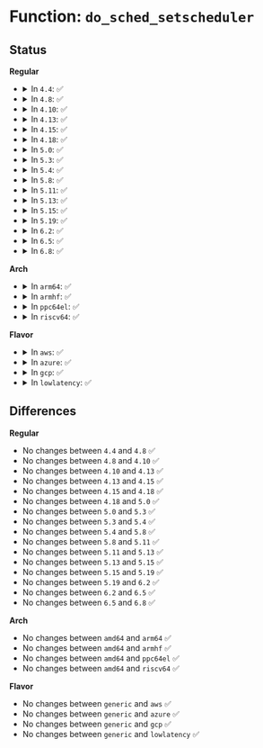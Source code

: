 # Function: <code>do_sched_setscheduler</code>

## Status
<b>Regular</b>
<ul>
<li>
<details>
<summary>In <code>4.4</code>: ✅</summary>

```c
int do_sched_setscheduler(pid_t pid, int policy, struct sched_param *param);
```

**Collision:** Unique Static

**Inline:** No

**Transformation:** False

**Instances:**

```
In kernel/sched/core.c (ffffffff810aa0e0)
Location: kernel/sched/core.c:4087
Inline: False
Direct callers:
  - kernel/sched/core.c:SyS_sched_setscheduler
  - kernel/sched/core.c:SyS_sched_setparam
```
**Symbols:**

```
ffffffff810aa0e0-ffffffff810aa189: do_sched_setscheduler (STB_LOCAL)
```
</details>
</li>
<li>
<details>
<summary>In <code>4.8</code>: ✅</summary>

```c
int do_sched_setscheduler(pid_t pid, int policy, struct sched_param *param);
```

**Collision:** Unique Static

**Inline:** No

**Transformation:** False

**Instances:**

```
In kernel/sched/core.c (ffffffff810acd60)
Location: kernel/sched/core.c:4337
Inline: False
Direct callers:
  - kernel/sched/core.c:SyS_sched_setparam
  - kernel/sched/core.c:SyS_sched_setscheduler
```
**Symbols:**

```
ffffffff810acd60-ffffffff810ace09: do_sched_setscheduler (STB_LOCAL)
```
</details>
</li>
<li>
<details>
<summary>In <code>4.10</code>: ✅</summary>

```c
int do_sched_setscheduler(pid_t pid, int policy, struct sched_param *param);
```

**Collision:** Unique Static

**Inline:** No

**Transformation:** False

**Instances:**

```
In kernel/sched/core.c (ffffffff810b2df0)
Location: kernel/sched/core.c:4374
Inline: False
Direct callers:
  - kernel/sched/core.c:SyS_sched_setparam
  - kernel/sched/core.c:SyS_sched_setscheduler
```
**Symbols:**

```
ffffffff810b2df0-ffffffff810b2e99: do_sched_setscheduler (STB_LOCAL)
```
</details>
</li>
<li>
<details>
<summary>In <code>4.13</code>: ✅</summary>

```c
int do_sched_setscheduler(pid_t pid, int policy, struct sched_param *param);
```

**Collision:** Unique Static

**Inline:** No

**Transformation:** False

**Instances:**

```
In kernel/sched/core.c (ffffffff810aed10)
Location: kernel/sched/core.c:4274
Inline: False
Direct callers:
  - kernel/sched/core.c:SyS_sched_setparam
  - kernel/sched/core.c:SyS_sched_setscheduler
```
**Symbols:**

```
ffffffff810aed10-ffffffff810aedb4: do_sched_setscheduler (STB_LOCAL)
```
</details>
</li>
<li>
<details>
<summary>In <code>4.15</code>: ✅</summary>

```c
int do_sched_setscheduler(pid_t pid, int policy, struct sched_param *param);
```

**Collision:** Unique Static

**Inline:** No

**Transformation:** False

**Instances:**

```
In kernel/sched/core.c (ffffffff810b5f50)
Location: kernel/sched/core.c:4318
Inline: False
Direct callers:
  - kernel/sched/core.c:SyS_sched_setparam
  - kernel/sched/core.c:SyS_sched_setscheduler
```
**Symbols:**

```
ffffffff810b5f50-ffffffff810b5ff4: do_sched_setscheduler (STB_LOCAL)
```
</details>
</li>
<li>
<details>
<summary>In <code>4.18</code>: ✅</summary>

```c
int do_sched_setscheduler(pid_t pid, int policy, struct sched_param *param);
```

**Collision:** Unique Static

**Inline:** No

**Transformation:** False

**Instances:**

```
In kernel/sched/core.c (ffffffff810bdbb0)
Location: kernel/sched/core.c:4453
Inline: False
Direct callers:
  - kernel/sched/core.c:__ia32_sys_sched_setparam
  - kernel/sched/core.c:__x64_sys_sched_setparam
  - kernel/sched/core.c:__ia32_sys_sched_setscheduler
  - kernel/sched/core.c:__x64_sys_sched_setscheduler
```
**Symbols:**

```
ffffffff810bdbb0-ffffffff810bdc54: do_sched_setscheduler (STB_LOCAL)
```
</details>
</li>
<li>
<details>
<summary>In <code>5.0</code>: ✅</summary>

```c
int do_sched_setscheduler(pid_t pid, int policy, struct sched_param *param);
```

**Collision:** Unique Static

**Inline:** No

**Transformation:** False

**Instances:**

```
In kernel/sched/core.c (ffffffff810c6d60)
Location: kernel/sched/core.c:4438
Inline: False
Direct callers:
  - kernel/sched/core.c:__ia32_sys_sched_setparam
  - kernel/sched/core.c:__x64_sys_sched_setparam
  - kernel/sched/core.c:__ia32_sys_sched_setscheduler
  - kernel/sched/core.c:__x64_sys_sched_setscheduler
```
**Symbols:**

```
ffffffff810c6d60-ffffffff810c6e04: do_sched_setscheduler (STB_LOCAL)
```
</details>
</li>
<li>
<details>
<summary>In <code>5.3</code>: ✅</summary>

```c
int do_sched_setscheduler(pid_t pid, int policy, struct sched_param *param);
```

**Collision:** Unique Static

**Inline:** No

**Transformation:** False

**Instances:**

```
In kernel/sched/core.c (ffffffff810cd2b0)
Location: kernel/sched/core.c:4875
Inline: False
Direct callers:
  - kernel/sched/core.c:__ia32_sys_sched_setparam
  - kernel/sched/core.c:__x64_sys_sched_setparam
  - kernel/sched/core.c:__ia32_sys_sched_setscheduler
  - kernel/sched/core.c:__x64_sys_sched_setscheduler
```
**Symbols:**

```
ffffffff810cd2b0-ffffffff810cd357: do_sched_setscheduler (STB_LOCAL)
```
</details>
</li>
<li>
<details>
<summary>In <code>5.4</code>: ✅</summary>

```c
int do_sched_setscheduler(pid_t pid, int policy, struct sched_param *param);
```

**Collision:** Unique Static

**Inline:** No

**Transformation:** False

**Instances:**

```
In kernel/sched/core.c (ffffffff810d6ca0)
Location: kernel/sched/core.c:5090
Inline: False
Direct callers:
  - kernel/sched/core.c:__ia32_sys_sched_setparam
  - kernel/sched/core.c:__x64_sys_sched_setparam
  - kernel/sched/core.c:__ia32_sys_sched_setscheduler
  - kernel/sched/core.c:__x64_sys_sched_setscheduler
```
**Symbols:**

```
ffffffff810d6ca0-ffffffff810d6d85: do_sched_setscheduler (STB_LOCAL)
```
</details>
</li>
<li>
<details>
<summary>In <code>5.8</code>: ✅</summary>

```c
int do_sched_setscheduler(pid_t pid, int policy, struct sched_param *param);
```

**Collision:** Unique Static

**Inline:** No

**Transformation:** False

**Instances:**

```
In kernel/sched/core.c (ffffffff810e1580)
Location: kernel/sched/core.c:5323
Inline: False
Direct callers:
  - kernel/sched/core.c:__ia32_sys_sched_setparam
  - kernel/sched/core.c:__x64_sys_sched_setparam
  - kernel/sched/core.c:__ia32_sys_sched_setscheduler
  - kernel/sched/core.c:__x64_sys_sched_setscheduler
```
**Symbols:**

```
ffffffff810e1580-ffffffff810e16b3: do_sched_setscheduler (STB_LOCAL)
```
</details>
</li>
<li>
<details>
<summary>In <code>5.11</code>: ✅</summary>

```c
int do_sched_setscheduler(pid_t pid, int policy, struct sched_param *param);
```

**Collision:** Unique Static

**Inline:** No

**Transformation:** False

**Instances:**

```
In kernel/sched/core.c (ffffffff810de900)
Location: kernel/sched/core.c:6142
Inline: False
Direct callers:
  - kernel/sched/core.c:__ia32_sys_sched_setparam
  - kernel/sched/core.c:__x64_sys_sched_setparam
  - kernel/sched/core.c:__ia32_sys_sched_setscheduler
  - kernel/sched/core.c:__x64_sys_sched_setscheduler
```
**Symbols:**

```
ffffffff810de900-ffffffff810dea3c: do_sched_setscheduler (STB_LOCAL)
```
</details>
</li>
<li>
<details>
<summary>In <code>5.13</code>: ✅</summary>

```c
int do_sched_setscheduler(pid_t pid, int policy, struct sched_param *param);
```

**Collision:** Unique Static

**Inline:** No

**Transformation:** False

**Instances:**

```
In kernel/sched/core.c (ffffffff810e04f0)
Location: kernel/sched/core.c:6443
Inline: False
Direct callers:
  - kernel/sched/core.c:__ia32_sys_sched_setparam
  - kernel/sched/core.c:__x64_sys_sched_setparam
  - kernel/sched/core.c:__ia32_sys_sched_setscheduler
  - kernel/sched/core.c:__x64_sys_sched_setscheduler
```
**Symbols:**

```
ffffffff810e04f0-ffffffff810e062c: do_sched_setscheduler (STB_LOCAL)
```
</details>
</li>
<li>
<details>
<summary>In <code>5.15</code>: ✅</summary>

```c
int do_sched_setscheduler(pid_t pid, int policy, struct sched_param *param);
```

**Collision:** Unique Static

**Inline:** No

**Transformation:** False

**Instances:**

```
In kernel/sched/core.c (ffffffff810f5760)
Location: kernel/sched/core.c:7607
Inline: False
Direct callers:
  - kernel/sched/core.c:__ia32_sys_sched_setparam
  - kernel/sched/core.c:__x64_sys_sched_setparam
  - kernel/sched/core.c:__ia32_sys_sched_setscheduler
  - kernel/sched/core.c:__x64_sys_sched_setscheduler
```
**Symbols:**

```
ffffffff810f5760-ffffffff810f589c: do_sched_setscheduler (STB_LOCAL)
```
</details>
</li>
<li>
<details>
<summary>In <code>5.19</code>: ✅</summary>

```c
int do_sched_setscheduler(pid_t pid, int policy, struct sched_param *param);
```

**Collision:** Unique Static

**Inline:** No

**Transformation:** False

**Instances:**

```
In kernel/sched/core.c (ffffffff81112220)
Location: kernel/sched/core.c:7715
Inline: False
Direct callers:
  - kernel/sched/core.c:__ia32_sys_sched_setparam
  - kernel/sched/core.c:__x64_sys_sched_setparam
  - kernel/sched/core.c:__ia32_sys_sched_setscheduler
  - kernel/sched/core.c:__x64_sys_sched_setscheduler
```
**Symbols:**

```
ffffffff81112220-ffffffff8111238e: do_sched_setscheduler (STB_LOCAL)
```
</details>
</li>
<li>
<details>
<summary>In <code>6.2</code>: ✅</summary>

```c
int do_sched_setscheduler(pid_t pid, int policy, struct sched_param *param);
```

**Collision:** Unique Static

**Inline:** No

**Transformation:** False

**Instances:**

```
In kernel/sched/core.c (ffffffff81139250)
Location: kernel/sched/core.c:7857
Inline: False
Direct callers:
  - kernel/sched/core.c:__ia32_sys_sched_setparam
  - kernel/sched/core.c:__x64_sys_sched_setparam
  - kernel/sched/core.c:__ia32_sys_sched_setscheduler
  - kernel/sched/core.c:__x64_sys_sched_setscheduler
```
**Symbols:**

```
ffffffff81139250-ffffffff811393be: do_sched_setscheduler (STB_LOCAL)
```
</details>
</li>
<li>
<details>
<summary>In <code>6.5</code>: ✅</summary>

```c
int do_sched_setscheduler(pid_t pid, int policy, struct sched_param *param);
```

**Collision:** Unique Static

**Inline:** No

**Transformation:** False

**Instances:**

```
In kernel/sched/core.c (ffffffff811484c0)
Location: kernel/sched/core.c:7966
Inline: False
Direct callers:
  - kernel/sched/core.c:__ia32_sys_sched_setparam
  - kernel/sched/core.c:__x64_sys_sched_setparam
  - kernel/sched/core.c:__ia32_sys_sched_setscheduler
  - kernel/sched/core.c:__x64_sys_sched_setscheduler
```
**Symbols:**

```
ffffffff811484c0-ffffffff8114862e: do_sched_setscheduler (STB_LOCAL)
```
</details>
</li>
<li>
<details>
<summary>In <code>6.8</code>: ✅</summary>

```c
int do_sched_setscheduler(pid_t pid, int policy, struct sched_param *param);
```

**Collision:** Unique Static

**Inline:** No

**Transformation:** False

**Instances:**

```
In kernel/sched/core.c (ffffffff81153bf0)
Location: kernel/sched/core.c:8027
Inline: False
Direct callers:
  - kernel/sched/core.c:__ia32_sys_sched_setparam
  - kernel/sched/core.c:__x64_sys_sched_setparam
  - kernel/sched/core.c:__ia32_sys_sched_setscheduler
  - kernel/sched/core.c:__x64_sys_sched_setscheduler
```
**Symbols:**

```
ffffffff81153bf0-ffffffff81153d5e: do_sched_setscheduler (STB_LOCAL)
```
</details>
</li>
</ul>
<b>Arch</b>
<ul>
<li>
<details>
<summary>In <code>arm64</code>: ✅</summary>

```c
int do_sched_setscheduler(pid_t pid, int policy, struct sched_param *param);
```

**Collision:** Unique Static

**Inline:** No

**Transformation:** False

**Instances:**

```
In kernel/sched/core.c (ffff8000101374c8)
Location: kernel/sched/core.c:5090
Inline: False
Direct callers:
  - kernel/sched/core.c:__arm64_sys_sched_setparam
  - kernel/sched/core.c:__arm64_sys_sched_setscheduler
```
**Symbols:**

```
ffff8000101374c8-ffff8000101375bc: do_sched_setscheduler (STB_LOCAL)
```
</details>
</li>
<li>
<details>
<summary>In <code>armhf</code>: ✅</summary>

```c
int do_sched_setscheduler(pid_t pid, int policy, struct sched_param *param);
```

**Collision:** Unique Static

**Inline:** No

**Transformation:** False

**Instances:**

```
In kernel/sched/core.c (c03863f8)
Location: kernel/sched/core.c:5090
Inline: False
Direct callers:
  - kernel/sched/core.c:__se_sys_sched_setparam
  - kernel/sched/core.c:__se_sys_sched_setscheduler
```
**Symbols:**

```
c03863f8-c0386544: do_sched_setscheduler (STB_LOCAL)
```
</details>
</li>
<li>
<details>
<summary>In <code>ppc64el</code>: ✅</summary>

```c
int do_sched_setscheduler(pid_t pid, int policy, struct sched_param *param);
```

**Collision:** Unique Static

**Inline:** No

**Transformation:** False

**Instances:**

```
In kernel/sched/core.c (c000000000182aa0)
Location: kernel/sched/core.c:5090
Inline: False
Direct callers:
  - kernel/sched/core.c:__se_sys_sched_setparam
  - kernel/sched/core.c:__se_sys_sched_setscheduler
```
**Symbols:**

```
c000000000182aa0-c000000000182c40: do_sched_setscheduler (STB_LOCAL)
```
</details>
</li>
<li>
<details>
<summary>In <code>riscv64</code>: ✅</summary>

```c
int do_sched_setscheduler(pid_t pid, int policy, struct sched_param *param);
```

**Collision:** Unique Static

**Inline:** No

**Transformation:** False

**Instances:**

```
In kernel/sched/core.c (ffffffe0000e7c28)
Location: kernel/sched/core.c:5090
Inline: False
Direct callers:
  - kernel/sched/core.c:__se_sys_sched_setparam
  - kernel/sched/core.c:__se_sys_sched_setscheduler
```
**Symbols:**

```
ffffffe0000e7c28-ffffffe0000e7cdc: do_sched_setscheduler (STB_LOCAL)
```
</details>
</li>
</ul>
<b>Flavor</b>
<ul>
<li>
<details>
<summary>In <code>aws</code>: ✅</summary>

```c
int do_sched_setscheduler(pid_t pid, int policy, struct sched_param *param);
```

**Collision:** Unique Static

**Inline:** No

**Transformation:** False

**Instances:**

```
In kernel/sched/core.c (ffffffff810d1270)
Location: kernel/sched/core.c:5090
Inline: False
Direct callers:
  - kernel/sched/core.c:__ia32_sys_sched_setparam
  - kernel/sched/core.c:__x64_sys_sched_setparam
  - kernel/sched/core.c:__ia32_sys_sched_setscheduler
  - kernel/sched/core.c:__x64_sys_sched_setscheduler
```
**Symbols:**

```
ffffffff810d1270-ffffffff810d1355: do_sched_setscheduler (STB_LOCAL)
```
</details>
</li>
<li>
<details>
<summary>In <code>azure</code>: ✅</summary>

```c
int do_sched_setscheduler(pid_t pid, int policy, struct sched_param *param);
```

**Collision:** Unique Static

**Inline:** No

**Transformation:** False

**Instances:**

```
In kernel/sched/core.c (ffffffff810bf5e0)
Location: kernel/sched/core.c:5090
Inline: False
Direct callers:
  - kernel/sched/core.c:__ia32_sys_sched_setparam
  - kernel/sched/core.c:__x64_sys_sched_setparam
  - kernel/sched/core.c:__ia32_sys_sched_setscheduler
  - kernel/sched/core.c:__x64_sys_sched_setscheduler
```
**Symbols:**

```
ffffffff810bf5e0-ffffffff810bf6c5: do_sched_setscheduler (STB_LOCAL)
```
</details>
</li>
<li>
<details>
<summary>In <code>gcp</code>: ✅</summary>

```c
int do_sched_setscheduler(pid_t pid, int policy, struct sched_param *param);
```

**Collision:** Unique Static

**Inline:** No

**Transformation:** False

**Instances:**

```
In kernel/sched/core.c (ffffffff810cf330)
Location: kernel/sched/core.c:5090
Inline: False
Direct callers:
  - kernel/sched/core.c:__ia32_sys_sched_setparam
  - kernel/sched/core.c:__x64_sys_sched_setparam
  - kernel/sched/core.c:__ia32_sys_sched_setscheduler
  - kernel/sched/core.c:__x64_sys_sched_setscheduler
```
**Symbols:**

```
ffffffff810cf330-ffffffff810cf415: do_sched_setscheduler (STB_LOCAL)
```
</details>
</li>
<li>
<details>
<summary>In <code>lowlatency</code>: ✅</summary>

```c
int do_sched_setscheduler(pid_t pid, int policy, struct sched_param *param);
```

**Collision:** Unique Static

**Inline:** No

**Transformation:** False

**Instances:**

```
In kernel/sched/core.c (ffffffff810d8950)
Location: kernel/sched/core.c:5090
Inline: False
Direct callers:
  - kernel/sched/core.c:__ia32_sys_sched_setparam
  - kernel/sched/core.c:__x64_sys_sched_setparam
  - kernel/sched/core.c:__ia32_sys_sched_setscheduler
  - kernel/sched/core.c:__x64_sys_sched_setscheduler
```
**Symbols:**

```
ffffffff810d8950-ffffffff810d8a3f: do_sched_setscheduler (STB_LOCAL)
```
</details>
</li>
</ul>

## Differences
<b>Regular</b>
<ul>
<li>
No changes between <code>4.4</code> and <code>4.8</code> ✅
</li>
<li>
No changes between <code>4.8</code> and <code>4.10</code> ✅
</li>
<li>
No changes between <code>4.10</code> and <code>4.13</code> ✅
</li>
<li>
No changes between <code>4.13</code> and <code>4.15</code> ✅
</li>
<li>
No changes between <code>4.15</code> and <code>4.18</code> ✅
</li>
<li>
No changes between <code>4.18</code> and <code>5.0</code> ✅
</li>
<li>
No changes between <code>5.0</code> and <code>5.3</code> ✅
</li>
<li>
No changes between <code>5.3</code> and <code>5.4</code> ✅
</li>
<li>
No changes between <code>5.4</code> and <code>5.8</code> ✅
</li>
<li>
No changes between <code>5.8</code> and <code>5.11</code> ✅
</li>
<li>
No changes between <code>5.11</code> and <code>5.13</code> ✅
</li>
<li>
No changes between <code>5.13</code> and <code>5.15</code> ✅
</li>
<li>
No changes between <code>5.15</code> and <code>5.19</code> ✅
</li>
<li>
No changes between <code>5.19</code> and <code>6.2</code> ✅
</li>
<li>
No changes between <code>6.2</code> and <code>6.5</code> ✅
</li>
<li>
No changes between <code>6.5</code> and <code>6.8</code> ✅
</li>
</ul>
<b>Arch</b>
<ul>
<li>
No changes between <code>amd64</code> and <code>arm64</code> ✅
</li>
<li>
No changes between <code>amd64</code> and <code>armhf</code> ✅
</li>
<li>
No changes between <code>amd64</code> and <code>ppc64el</code> ✅
</li>
<li>
No changes between <code>amd64</code> and <code>riscv64</code> ✅
</li>
</ul>
<b>Flavor</b>
<ul>
<li>
No changes between <code>generic</code> and <code>aws</code> ✅
</li>
<li>
No changes between <code>generic</code> and <code>azure</code> ✅
</li>
<li>
No changes between <code>generic</code> and <code>gcp</code> ✅
</li>
<li>
No changes between <code>generic</code> and <code>lowlatency</code> ✅
</li>
</ul>
